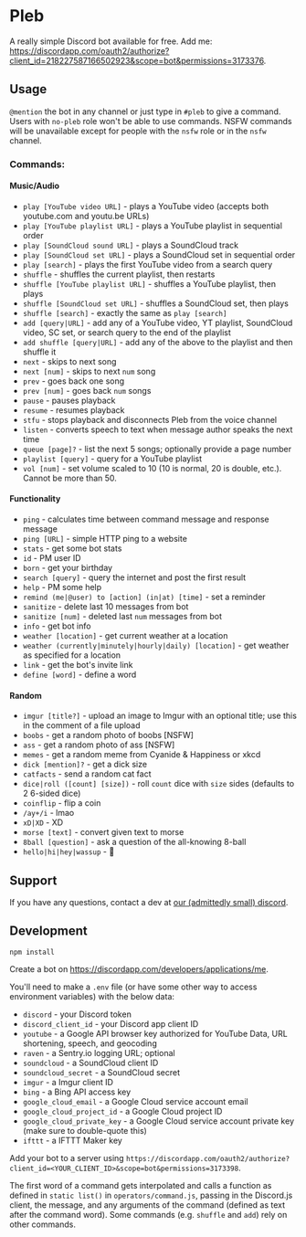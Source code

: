 # Pleb
A really simple Discord bot available for free.  Add me: <https://discordapp.com/oauth2/authorize?client_id=218227587166502923&scope=bot&permissions=3173376>.

## Usage
`@mention` the bot in any channel or just type in `#pleb` to give a command.  Users with `no-pleb` role won't be able to use commands.  NSFW commands will be unavailable except for people with the `nsfw` role or in the `nsfw` channel.

### Commands:

#### Music/Audio
- `play [YouTube video URL]` - plays a YouTube video (accepts both youtube.com and youtu.be URLs)
- `play [YouTube playlist URL]` - plays a YouTube playlist in sequential order
- `play [SoundCloud sound URL]` - plays a SoundCloud track
- `play [SoundCloud set URL]` - plays a SoundCloud set in sequential order
- `play [search]` - plays the first YouTube video from a search query
- `shuffle` - shuffles the current playlist, then restarts
- `shuffle [YouTube playlist URL]` - shuffles a YouTube playlist, then plays
- `shuffle [SoundCloud set URL]` - shuffles a SoundCloud set, then plays
- `shuffle [search]` - exactly the same as `play [search]`
- `add [query|URL]` -  add any of a YouTube video, YT playlist, SoundCloud video, SC set, or search query to the end of the playlist
- `add shuffle [query|URL]` - add any of the above to the playlist and then shuffle it
- `next` - skips to next song
- `next [num]` - skips to next `num` song
- `prev` - goes back one song
- `prev [num]` - goes back `num` songs
- `pause` - pauses playback
- `resume` - resumes playback
- `stfu` - stops playback and disconnects Pleb from the voice channel
- `listen` - converts speech to text when message author speaks the next time
- `queue [page]?` - list the next 5 songs; optionally provide a page number
- `playlist [query]` -  query for a YouTube playlist
- `vol [num]` - set volume scaled to 10 (10 is normal, 20 is double, etc.).  Cannot be more than 50.

#### Functionality
- `ping` - calculates time between command message and response message
- `ping [URL]` - simple HTTP ping to a website
- `stats` - get some bot stats
- `id` - PM user ID
- `born` - get your birthday
- `search [query]` - query the internet and post the first result
- `help` - PM some help
- `remind (me|@user) to [action] (in|at) [time]` - set a reminder
- `sanitize` - delete last 10 messages from bot
- `sanitize [num]` - deleted last `num` messages from bot
- `info` - get bot info
- `weather [location]` - get current weather at a location
- `weather (currently|minutely|hourly|daily) [location]` - get weather as specified for a location
- `link` - get the bot's invite link
- `define [word]` - define a word

#### Random
- `imgur [title?]` - upload an image to Imgur with an optional title; use this in the comment of a file upload
- `boobs` - get a random photo of boobs [NSFW]
- `ass` - get a random photo of ass [NSFW]
- `memes` -  get a random meme from Cyanide & Happiness or xkcd
- `dick [mention]?` - get a dick size
- `catfacts` - send a random cat fact
- `dice|roll ([count] [size])` - roll `count` dice with `size` sides (defaults to 2 6-sided dice)
- `coinflip` - flip a coin
- `/ay+/i` - lmao
- `xD|XD` - XD
- `morse [text]` - convert given text to morse
- `8ball [question]` - ask a question of the all-knowing 8-ball
- `hello|hi|hey|wassup` - :wave:

## Support
If you have any questions, contact a dev at [our (admittedly small) discord](https://discord.gg/DPuaDvP).

## Development
`npm install`

Create a bot on <https://discordapp.com/developers/applications/me>.

You'll need to make a `.env` file (or have some other way to access environment variables) with the below data:

- `discord` - your Discord token
- `discord_client_id` - your Discord app client ID
- `youtube` - a Google API browser key authorized for YouTube Data, URL shortening, speech, and geocoding
- `raven` - a Sentry.io logging URL; optional
- `soundcloud` - a SoundCloud client ID
- `soundcloud_secret` - a SoundCloud secret
- `imgur` - a Imgur client ID
- `bing` - a Bing API access key
- `google_cloud_email` - a Google Cloud service account email
- `google_cloud_project_id` - a Google Cloud project ID
- `google_cloud_private_key` - a Google Cloud service account private key (make sure to double-quote this)
- `ifttt` - a IFTTT Maker key

Add your bot to a server using `https://discordapp.com/oauth2/authorize?client_id=<YOUR_CLIENT_ID>&scope=bot&permissions=3173398`.

The first word of a command gets interpolated and calls a function as defined in `static list()` in `operators/command.js`, passing in the Discord.js client, the message, and any arguments of the command (defined as text after the command word).  Some commands (e.g. `shuffle` and `add`) rely on other commands.